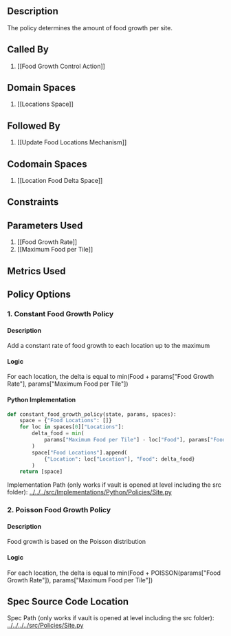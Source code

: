 ## Description

The policy determines the amount of food growth per site.
## Called By
1. [[Food Growth Control Action]]
## Domain Spaces
1. [[Locations Space]]
## Followed By
1. [[Update Food Locations Mechanism]]
## Codomain Spaces
1. [[Location Food Delta Space]]
## Constraints
## Parameters Used
1. [[Food Growth Rate]]
2. [[Maximum Food per Tile]]
## Metrics Used
## Policy Options
### 1. Constant Food Growth Policy
#### Description
Add a constant rate of food growth to each location up to the maximum
#### Logic
For each location, the delta is equal to min(Food + params["Food Growth Rate"], params["Maximum Food per Tile"])
#### Python Implementation
```python
def constant_food_growth_policy(state, params, spaces):
    space = {"Food Locations": []}
    for loc in spaces[0]["Locations"]:
        delta_food = min(
            params["Maximum Food per Tile"] - loc["Food"], params["Food Growth Rate"]
        )
        space["Food Locations"].append(
            {"Location": loc["Location"], "Food": delta_food}
        )
    return [space]
```
Implementation Path (only works if vault is opened at level including the src folder): [../../../src/Implementations/Python/Policies/Site.py](../../../src/Implementations/Python/Policies/Site.py)

### 2. Poisson Food Growth Policy
#### Description
Food growth is based on the Poisson distribution
#### Logic
For each location, the delta is equal to min(Food + POISSON(params["Food Growth Rate"]), params["Maximum Food per Tile"])

## Spec Source Code Location

Spec Path (only works if vault is opened at level including the src folder): [../../../../src/Policies/Site.py](../../../../src/Policies/Site.py)

